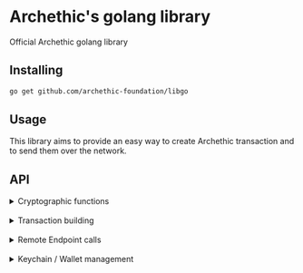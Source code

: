 # Archethic's golang library

Official Archethic golang library


## Installing

```bash
go get github.com/archethic-foundation/libgo
```

## Usage

This library aims to provide an easy way to create Archethic transaction and to send them over the network.

## API

  <details>
  <summary>Cryptographic functions</summary>
  <br/>

  #### deriveKeyPair(seed, index, curve)
  It creates a new keypair into hexadecimal format

  - `seed` is a slice of bytes representing the transaction chain seed to be able to derive and generate the keys
  - `index` is the number of transactions in the chain, to generate the actual and the next public key (see below the cryptography section)
  - `curve` is the elliptic curve to use for the key generation (can be "ED25519", "P256", "SECP256K1")

```go
import (
    ...
	archethic "github.com/archethic-foundation/libgo"
)

    publicKey, privateKey := archethic.DeriveKeypair([]byte("seed"), uint32(0), archethic.ED25519)
    publicKeyHex := hex.EncodeToString(publicKey)
    // publicKeyHex: 000161d6cd8da68207bd01198909c139c130a3df3a8bd20f4bacb123c46354ccd52c

```

  #### deriveAddress(seed, index, curve, hashAlgo)
  It creates a transaction address by extract the public key from the key derivation and hash it into a hexadecimal format

   - `seed` is a slice of bytes representing the transaction chain seed to be able to derive and generate the keys
   - `index` is the number of transactions in the chain, to generate the actual and the next public key (see below the cryptography section)
   - `curve` is the elliptic curve to use for the key generation (can be "ED25519", "P256", "SECP256K1")
   - `hashAlgo` is the hash algorithm to create the address (can be "SHA256", "SHA512", "SHA3_256", "SHA3_512", "BLAKE2B")

   ```go
   import(
    ...
    archethic "github.com/archethic-foundation/libgo"
    )
   address := archethic.DeriveAddress([]byte("mysuperseed"), uint32(0), archethic.ED25519, archethic.SHA256)
   // Address: 0000b0c17f85ca19e3db670992e79adb94fb560bd750fda06d45bc0a42912c89d31e
   ```

  #### ecEncrypt(data, publicKey)
  Perform an ECIES encryption using a public key and a data
  
  - `data` Data to encrypt
  - `publicKey` Public key to derive a shared secret and for whom the content must be encrypted
  
  ```go
  import (
    ...
	archethic "github.com/archethic-foundation/libgo"
    )

  	textToEncrypt := []byte("hello")
	publicKey, _ := archethic.DeriveKeypair([]byte("seed"), 0, archethic.P256)
	cipherText := archethic.EcEncrypt(textToEncrypt, publicKey)
  ```

  #### aesEncrypt(data, publicKey)
  Perform an AES encryption using a key and a data

  - `data` Data to encrypt
  - `key` Symmetric key

  ```go
    import (
    ...
	archethic "github.com/archethic-foundation/libgo"
    )

    key := make([]byte, 32)
	rand.Read(key)
	dataToEncrypt := []byte("hello")
	encryptedData := archethic.AesEncrypt(dataToEncrypt, key)
  ```

  </details>
   <br/>
   <details>
   <summary>Transaction building</summary>
   <br/>

  `tx := archethic.TransactionBuilder{}` creates a new instance of the transaction
  
  The transaction instance contains the following methods:
  
  #### SetType(type)
  Sets the type of the transaction (could be `TransferType`, `ContractType`, `DataType`, `TokenType`, `HostingType`, `CodeProposalType`, `CodeApprovalType`)

  #### SetCode(code)
  Adds the code in the `data.code` section of the transaction
  `code` is a string defining the smart contract
  
  #### SetContent(content)
  Adds the content in the `data.content` section of the transaction
  `content` is a string defining the smart contract
  
  #### AddOwnership(secret, authorizedKeys)
   Adds an ownership in the `data.ownerships` section of the transaction with a secret and its related authorized public keys to be able to decrypt it.
   This aims to prove the ownership or the delegatation of some secret to a given list of public keys.
  `secret` is the slice of bytes representing the encrypted secret
  `authorizedKeys` is a list of object represented by 
  - `publicKey` is the slice of bytes representing the public key
  - `encryptedSecretKey` is the slice of bytes representing the secret key encrypted with the public key (see `ecEncrypt`)

  #### AddUCOTransfer(to, amount)
  Adds a UCO transfer to the `data.ledger.uco.transfers` section of the transaction
  - `to` is the slice of bytes representing the transaction address (recipient) to receive the funds
  - `amount` is the number of uco to send, the `ToUint64(number float64, decimals int) uint64` function can help build the proper amount, for example `ToUint64(10.03, 8)`

  #### AddTokenTransfer(to, tokenAddress, amount, tokenId)
  Adds a token transfer to the `data.ledger.token.transfers` section of the transaction
  - `to` is the slice of bytes representing the transaction address (recipient) to receive the funds
  - `tokenAddress` is the slice of bytes representing the token address to spend
  - `amount` is the number of uco to send, the `ToUint64(number float64, decimals int) uint64` function can help build the proper amount, for example `ToUint64(10.03, 8)`
  - `tokenId` is the ID of the token to use

  #### AddRecipient(to)
  Adds a recipient (for non UCO transfers, ie. smart contract interaction) to the `data.recipient` section of the transaction
  - `to` is the slice of bytes representing the transaction address (recipient)
  
  #### Build(seed, index, curve, hashAlgo)
  Generates `address`, `timestamp`, `previousPublicKey`, `previousSignature` of the transaction and 
  serialize it using a custom binary protocol.
  
  - `seed` is the slice of bytes representing the transaction chain seed to be able to derive and generate the keys
  - `index` is the number of transactions in the chain, to generate the actual and the next public key (see below the cryptography section)
  - `curve` is the elliptic curve to use for the key generation (can be "ED25519", "P256", "SECP256K1")
  - `hashAlgo` is the hash algorithm to use to generate the address (can be "SHA256", "SHA512", "SHA3_256", "SHA3_512", "BLAKE2B")
  
  ```go
  
  import(
    ...
    archethic "github.com/archethic-foundation/libgo"
    )
    tx := archethic.TransactionBuilder{}
	tx.SetType(archethic.TransferType)
	ucoAddress, _ := hex.DecodeString("0000b1d3750edb9381c96b1a975a55b5b4e4fb37bfab104c10b0b6c9a00433ec4646")

	tx.AddUcoTransfer(
		ucoAddress,
		archethic.ToUint64(0.420, 8),
	)
	tx.Build([]byte("mysuperpassphraseorseed"), 0, archethic.ED25519, archethic.SHA256)

  ```

  #### OriginSign(privateKey)
  Sign the transaction with an origin device private key

   - `privateKey` is the slice of bytes representing the private key to generate the origin signature to able to perform the ProofOfWork and authorize the transaction

  ```go
    import(
    ...
    archethic "github.com/archethic-foundation/libgo"
    )

    originPublicKey, originPrivateKey := archethic.DeriveKeypair([]byte("origin_seed"), 0, archethic.P256)

	tx := archethic.TransactionBuilder{}
	tx.SetType(archethic.TransferType)

	tx.Build([]byte("seed"), 0, archethic.P256, archethic.SHA256)
	tx.OriginSign(originPrivateKey)
	log.Println(tx.Version)

	// test, err := archethic.Verify(tx.OriginSignature, tx.OriginSignaturePayload(), originPublicKey)
  ```

  #### ToJSON()
  Export the transaction generated into JSON

   ```go
   import(
    ...
    archethic "github.com/archethic-foundation/libgo"
    )

    tx := archethic.TransactionBuilder{}
	tx.SetType(archethic.TransferType)
	ucoAddress, _ := hex.DecodeString("0000b1d3750edb9381c96b1a975a55b5b4e4fb37bfab104c10b0b6c9a00433ec4646")

	tx.AddUcoTransfer(
		ucoAddress,
		archethic.ToUint64(0.420, 8),
	)
	tx.Build([]byte("mysuperpassphraseorseed"), 0, archethic.ED25519, archethic.SHA256)
    json, _ := tx.ToJSON()
  ```
  
  </details>
   <br/>
   <details>
   <summary>Remote Endpoint calls</summary>
   <br/>

  #### GetOriginKey()
  Return the hardcoded origin private key for software, this is used for signing transaction (see OriginSign).

  #### AddOriginKey(originPublicKey, certificate, endpoint)
  Query a node to add a new origin public to be authorized to sign transaction with the corresponding private key (see OriginSign).

  - `originPublicKey` is the public key to be added.
  - `certificate` is the certificate that prove the public key is allowed to be added.

  ```golang
    client := archethic.NewAPIClient("http://localhost:4000")

    client.AddOriginKey("01103109", "mycertificate")
  ```

  #### GetLastTransactionIndex(address)
  Query a node to find the length of the chain to retrieve the transaction index

  - `addresses` Transaction address (in hexadecimal)

  ```golang
    client := archethic.NewAPIClient("http://localhost:4000")
    client.GetLastTransactionIndex("0000872D96130A2963F1195D1F85FC316AE966644F2E3EE45469C2A257F49C4631C2")
  ``` 

  #### GetStorageNoncePublicKey()
  Query a node to find the public key of the shared storage node key

   ```golang
  	client := archethic.NewAPIClient("https://testnet.archethic.net/api")
	client.GetStorageNoncePublicKey()
    // 00017877BCF4122095926A49489009649603AB129822A19EF9D573B8FD714911ED7F
  ``` 

  #### GetTransactionFee(tx)
  Query a node to fetch the tx fee for a given transaction
  
  - `tx` Generated transaction
  
  ```golang
  
    client := archethic.NewAPIClient("http://localhost:4000")

	tx := archethic.TransactionBuilder{}
	tx.SetType(archethic.TransferType)
	ucoAddress, _ := hex.DecodeString("0000b1d3750edb9381c96b1a975a55b5b4e4fb37bfab104c10b0b6c9a00433ec4646")

	tx.AddUcoTransfer(
		ucoAddress,
		archethic.ToUint64(0.420, 8),
	)
	tx.Build([]byte("mysuperpassphraseorseed"), 0, archethic.ED25519, archethic.SHA256)
	client.GetTransactionFee(&tx)
  ```

  #### GetTransactionOwnerships(addresses)
  Query a node to find the ownerships (secrets and authorized keys) to given transactions addresses

  - `addresses`: Transaction address

  ```golang
    client := archethic.NewAPIClient("http://localhost:4000")
    client.GetTransactionOwnerships("0000872D96130A2963F1195D1F85FC316AE966644F2E3EE45469C2A257F49C4631C2")

  ```

  </details>
   <br/>
   <details>
   <summary>Keychain / Wallet management</summary>
   <br/>

  #### NewKeychainTransaction(seed []byte, authorizedPublicKeys [][]byte) TransactionBuilder
  Creates a new transaction to build a keychain by embedding the on-chain encrypted wallet.

  - `seed` Keychain's seed
  - `authorizedPublicKeys` List of authorized public keys able to decrypt the wallet

  #### NewAccessTransaction(seed []byte, keychainAddress []byte) TransactionBuilder
  Creates a new keychain access transaction to allow a seed and its key to access a keychain

  - `seed` Keychain access's seed
  - `keychainAddress` Keychain's tx address

  #### GetKeychain(seed []byte, client APIClient) *Keychain
  Retrieve a keychain from the keychain access transaction and decrypt the wallet to retrieve the services associated

  - `seed` Keychain access's seed
  - `client` the API client

  ```go
  client := archethic.NewAPIClient("http://localhost:4000")
  keychain := archethic.GetKeychain([]byte("seed"), *client)
  ```  

  Once retrieved the keychain provide the following methods:

  #### (k Keychain) BuildTransaction(transaction TransactionBuilder, serviceName string, index uint8) TransactionBuilder
  Generate `address`, `previousPublicKey`, `previousSignature` of the transaction and 
  serialize it using a custom binary protocol, based on the derivation path, curve and hash algo of the service given in param.

  - `transaction` is an instance of `TransactionBuilder`
  - `serviceName` is the service name to use for getting the derivation path, the curve and the hash algo
  - `index` is the number of transactions in the chain, to generate the actual and the next public key (see the cryptography section)

  Returns is the signed `TransactionBuilder`. 

  ```go

  seed := []byte("seed")

  keychain := archethic.Keychain{Seed: seed, Version: 1, Services: map[string]Service{
    "uco": {
      DerivationPath: "m/650'/0/0",
      Curve:          ED25519,
      HashAlgo:       SHA256,
    },
  }}

  tx := archethic.TransactionBuilder{TxType: TransferType}
  ucoAddress, _ := hex.DecodeString("0000b1d3750edb9381c96b1a975a55b5b4e4fb37bfab104c10b0b6c9a00433ec4646")
  tx.AddUcoTransfer(
    ucoAddress,
    archethic.ToUint64(10.0, 8),
  )

  tx = keychain.BuildTransaction(tx, "uco", 0)

  ```

  #### (k Keychain) DeriveAddress(serviceName string, index uint8) []byte
  Derive an address for the given service at the index given

  - `service`: Service name to identify the derivation path to use
  - `index`: Chain index to derive

  ```go
  seed := []byte("abcdefghijklmnopqrstuvwxyz")
	keychain := archethic.NewKeychain(seed)
	publicKey, _ := keychain.DeriveKeypair("uco", 0)
	address := archethic.DeriveAddress(seed, 0, keychain.Services["uco"].Curve, keychain.Services["uco"].HashAlgo)
  ``` 

  #### (k Keychain) DeriveKeypair(serviceName string, index uint8) ([]byte, []byte)
  Derive a keypair for the given service at the index given

  - `service`: Service name to identify the derivation path to use
  - `index`: Chain index to derive
  
  ```go
  seed := []byte("abcdefghijklmnopqrstuvwxyz")
	keychain := archethic.NewKeychain(seed)
	publicKey, _ := keychain.DeriveKeypair("uco", 0)
  ``` 

  #### (k Keychain) ToDID() DID
  Return a Decentralized Identity document from the keychain. (This is used in the transaction's content of the keychain tx)

  ```go
  seed := []byte("abcdefghijklmnopqrstuvwxyz")
	keychain := archethic.NewKeychain(seed)
	did := keychain.ToDID()
  log.Println(string(did.ToJSON()))

  {
    "@context": [
       "https://www.w3.org/ns/did/v1"
    ],
    "id": "did:archethic:keychain_address",
    "authentification": servicesMaterials, //list of public keys of the services
    "verificationMethod": servicesMaterials //list of public keys of the services
  }
  ```

  #### (k *Keychain) AddService(name string, derivationPath string, curve Curve, hashAlgo HashAlgo)
  Add a service into the keychain

  - `name`: Name of the service to add
  - `derivationPath`: Crypto derivation path
  - `curve`: Elliptic curve to use
  - `hashAlgo`: Hash algo

  ```go
  	keychain := archethic.NewKeychain([]byte("seed"))
	keychain.AddService("nft1", "m/650'/1/0", archethic.ED25519, archethic.SHA256)
	log.Println(keychain.Services)
  //map[nft1:{m/650'/1/0 0 0} uco:{m/650'/0/0 1 0}]
  ```

   <br/>


## Running the tests

```bash
go test
```

